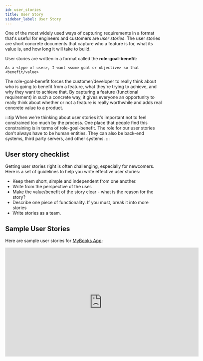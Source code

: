 ```yaml
---
id: user_stories
title: User Story
sidebar_label: User Story
---
```


One of the most widely used ways of capturing requirements
in a format that's useful for engineers and customers are _user stories_.
The user stories are short concrete documents
that capture who a feature is for, what its value is,
and how long it will take to build.

User stories are written in a format called the **role-goal-benefit**:

```plain
As a <type of user>, I want <some goal or objective> so that <benefit/value>
```

The role-goal-benefit forces the customer/developer to really think about who is going to benefit from a feature, what they're trying to achieve, and why they want to achieve that.
By capturing a feature (functional requirement) in such a concrete way, it
gives everyone an opportunity to really think about whether or not
a feature is really worthwhile and adds real concrete value to a product.

:::tip
When we're thinking about user stories it's important not to feel constrained too much by the process.
One place that people find this constraining is in terms of role-goal-benefit. The role for our user stories don't always have to be human entities. They can also be back-end systems, third party servers, and other systems.
:::

## User story checklist
Getting user stories right is often
challenging, especially for newcomers.
Here is a set of guidelines to help you write
effective user stories:

* Keep them short, simple and independent from one another.
* Write from the perspective of the user.
* Make the value/benefit of the story clear - what is the reason for the story?
* Describe one piece of functionality. If you must, break it into more stories
* Write stories as a team.

## Sample User Stories

Here are sample user stories for [MyBooks App](mybooksapp):

<iframe src="https://docs.google.com/presentation/d/e/2PACX-1vRn_vg-3cgbduF4lH8KMlFaBpYv6-TxUBvN1NAA6-3KhgR6fpk4VjXe3-DoQm0AQNMalFPMP2WtR1VI/embed?start=false&loop=false&delayms=3000" frameborder="0" width="620" height="350" allowfullscreen="true" mozallowfullscreen="true" webkitallowfullscreen="true"></iframe>